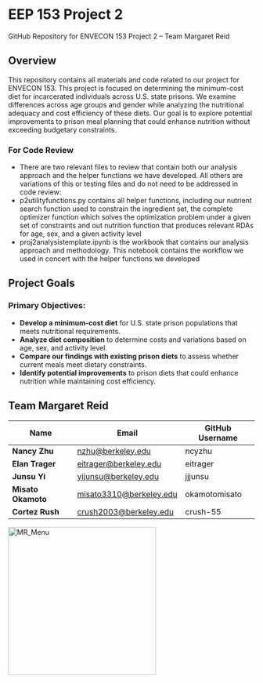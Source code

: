 # EEP 153 Project 2
GitHub Repository for ENVECON 153 Project 2 – Team Margaret Reid

## Overview  
This repository contains all materials and code related to our project for ENVECON 153. This project is focused on determining the minimum-cost diet for incarcerated individuals across U.S. state prisons. We examine differences across age groups and gender while analyzing the nutritional adequacy and cost efficiency of these diets. Our goal is to explore potential improvements to prison meal planning that could enhance nutrition without exceeding budgetary constraints.

### For Code Review
- There are two relevant files to review that contain both our analysis approach and the helper functions we have developed. All others are variations of this or testing files and do not need to be addressed in code review:
- p2utilityfunctions.py contains all helper functions, including our nutrient search function used to constrain the ingredient set, the complete optimizer function which solves the optimization problem under a given set of constraints and out nutrition function that produces relevant RDAs for age, sex, and a given activity level
- proj2analysistemplate.ipynb is the workbook that contains our analysis approach and methodology. This notebook contains the workflow we used in concert with the helper functions we developed

## Project Goals  

### Primary Objectives:  
- **Develop a minimum-cost diet** for U.S. state prison populations that meets nutritional requirements.  
- **Analyze diet composition** to determine costs and variations based on age, sex, and activity level.  
- **Compare our findings with existing prison diets** to assess whether current meals meet dietary constraints.  
- **Identify potential improvements** to prison diets that could enhance nutrition while maintaining cost efficiency.

## Team Margaret Reid  
| Name          | Email                      | GitHub Username  |  
|--------------|----------------------------|------------------|  
| **Nancy Zhu**   | nzhu@berkeley.edu          | ncyzhu |  
| **Elan Trager** | eitrager@berkeley.edu      | eitrager |  
| **Junsu Yi**    | yijunsu@berkeley.edu       | jjjunsu |  
| **Misato Okamoto** | misato3310@berkeley.edu | okamotomisato |  
| **Cortez Rush** | crush2003@berkeley.edu     | crush-55 |  
<img width="302" alt="MR_Menu" src="https://github.com/user-attachments/assets/b2dc3191-8051-4951-8cf4-a1e3c80c15c5" />
